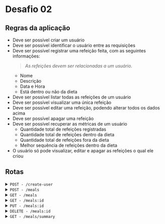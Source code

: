 # Desafio 02

## Regras da aplicação

-   Deve ser possível criar um usuário
-   Deve ser possível identificar o usuário entre as requisições
-   Deve ser possível registrar uma refeição feita, com as seguintes informações:
    > _As refeições devem ser relacionadas a um usuário._
    -   Nome
    -   Descrição
    -   Data e Hora
    -   Está dentro ou não da dieta
-   Deve ser possível listar todas as refeições de um usuário
-   Deve ser possível visualizar uma única refeição
-   Deve ser possível editar uma refeição, podendo alterar todos os dados acima
-   Deve ser possível apagar uma refeição
-   Deve ser possível recuperar as métricas de um usuário
    -   Quantidade total de refeições registradas
    -   Quantidade total de refeições dentro da dieta
    -   Quantidade total de refeições fora da dieta
    -   Melhor sequência de refeições dentro da dieta
-   O usuário só pode visualizar, editar e apagar as refeições o qual ele criou

## Rotas

<details>
  <summary>
    <code>POST - /create-user</code>
  </summary>

Deve ser possível criar um usuário no banco de dados enviando `name` e `e-mail` por meio do `body` da requisição. Ao criar um usuário os campos `session_id` e `user_id` devem ser preenchidos automaticamente.

</details>

<details>
  <summary>
    <code>POST - /meals</code>
  </summary>

Deve ser possível registrar uma refeição com os seguintes dados `name`, `description`, `date`, `time` e `Boolean` para se está dentro ou não da dieta. `user_id` deve ser preenchido automaticamente e deve retornar um erro caso o usuário não exita.

</details>

<details>
  <summary>
    <code>GET - /meals</code>
  </summary>

Deve ser possível listar todas as refeições de um usuário.

</details>

<details>
  <summary>
    <code>GET - /meals:id</code>
  </summary>

Deve ser possível visualizar uma única refeição de um usuário.

</details>

<details>
  <summary>
    <code>PUT - /meals:id</code>
  </summary>

Deve ser possível editar uma refeição pelo `id`.
Node `body` pode ser possivel receber os dados `name`, `description`, `date`, `time` e `boolean` para se está ou não dentro da dieta.

</details>

<details>
  <summary>
    <code>DELETE - /meals:id</code>
  </summary>

Deve ser possível deletar uma refeição pelo `id`.

</details>

<details>
  <summary>
    <code>GET - /meals/summary</code>
  </summary>

Deve retornar os seguintes dados total de refeições registradas de um usuário, total de refeições dentro da dieta, total de refeições fora da dieta e melhor sequencia de refeições dentro da dieta.

</details>
